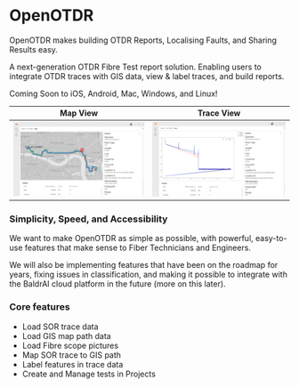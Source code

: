 # OpenOTDR

OpenOTDR makes building OTDR Reports, Localising Faults, and Sharing Results easy.

A next-generation OTDR Fibre Test report solution. Enabling users to integrate OTDR traces with GIS data, view & label traces, and build reports.

Coming Soon to iOS, Android, Mac, Windows, and Linux!

Map View           |  Trace View
:-------------------------:|:-------------------------:
![Map View](./Designs/Map.png) | ![Trace View](./Designs/Trace.png)


### Simplicity, Speed, and Accessibility

We want to make OpenOTDR as simple as possible, with powerful, easy-to-use features that make sense to Fiber Technicians and Engineers.

We will also be implementing features that have been on the roadmap for years, fixing issues in classification, and making it possible to integrate with the BaldrAI cloud platform in the future (more on this later).

### Core features

- Load SOR trace data
- Load GIS map path data
- Load Fibre scope pictures
- Map SOR trace to GIS path
- Label features in trace data
- Create and Manage tests in Projects
